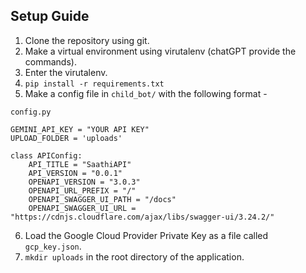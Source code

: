 ## Setup Guide

1. Clone the repository using git.
2. Make a virtual environment using virutalenv (chatGPT provide the commands).
3. Enter the virutalenv.
4. `pip install -r requirements.txt`
5. Make a config file in `child_bot/` with the following format - 

```
config.py

GEMINI_API_KEY = "YOUR API KEY"
UPLOAD_FOLDER = 'uploads'

class APIConfig:
    API_TITLE = "SaathiAPI"
    API_VERSION = "0.0.1"
    OPENAPI_VERSION = "3.0.3"
    OPENAPI_URL_PREFIX = "/"
    OPENAPI_SWAGGER_UI_PATH = "/docs"
    OPENAPI_SWAGGER_UI_URL = "https://cdnjs.cloudflare.com/ajax/libs/swagger-ui/3.24.2/"

```
6. Load the Google Cloud Provider Private Key as a file called `gcp_key.json`.
7. `mkdir uploads` in the root directory of the application.

